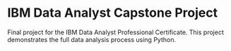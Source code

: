 # IBM Data Analyst Capstone Project

Final project for the IBM Data Analyst Professional Certificate. This project demonstrates the full data analysis process using Python.
